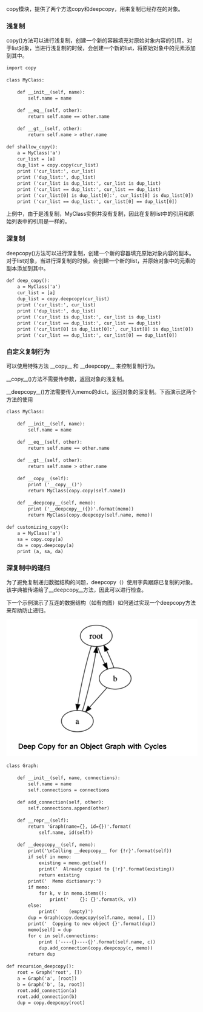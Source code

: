 copy模块，提供了两个方法copy和deepcopy，用来复制已经存在的对象。

### 浅复制
copy()方法可以进行浅复制，创建一个新的容器填充对原始对象内容的引用。对于list对象，当进行浅复制的时候，会创建一个新的list，将原始对象中的元素添加到其中。

```
import copy

class MyClass:

    def __init__(self, name):
        self.name = name

    def __eq__(self, other):
        return self.name == other.name

    def __gt__(self, other):
        return self.name > other.name

def shallow_copy():
    a = MyClass('a')
    cur_list = [a]
    dup_list = copy.copy(cur_list)
    print ('cur_list:', cur_list)
    print ('dup_list:', dup_list)
    print ('cur_list is dup_list:', cur_list is dup_list)
    print ('cur_list == dup_list:', cur_list == dup_list)
    print ('cur_list[0] is dup_list[0]:', cur_list[0] is dup_list[0])
    print ('cur_list == dup_list:', cur_list[0] == dup_list[0])
```
上例中，由于是浅复制，MyClass实例并没有复制，因此在复制list中的引用和原始列表中的引用是一样的。

### 深复制
deepcopy()方法可以进行深复制，创建一个新的容器填充原始对象内容的副本。对于list对象，当进行深复制的时候，会创建一个新的list，并原始对象中的元素的副本添加到其中。

```
def deep_copy():
    a = MyClass('a')
    cur_list = [a]
    dup_list = copy.deepcopy(cur_list)
    print ('cur_list:', cur_list)
    print ('dup_list:', dup_list)
    print ('cur_list is dup_list:', cur_list is dup_list)
    print ('cur_list == dup_list:', cur_list == dup_list)
    print ('cur_list[0] is dup_list[0]:', cur_list[0] is dup_list[0])
    print ('cur_list == dup_list:', cur_list[0] == dup_list[0])
```

### 自定义复制行为

可以使用特殊方法 \_\_copy\_\_ 和 \_\_deepcopy\_\_ 来控制复制行为。

\_\_copy\_\_()方法不需要传参数，返回对象的浅复制。

\_\_deepcopy\_\_()方法需要传入memo的dict，返回对象的深复制。下面演示这两个方法的使用

```
class MyClass:

    def __init__(self, name):
        self.name = name

    def __eq__(self, other):
        return self.name == other.name

    def __gt__(self, other):
        return self.name > other.name

    def __copy__(self):
        print ('__copy__()')
        return MyClass(copy.copy(self.name))

    def __deepcopy__(self, memo):
        print ('__deepcopy__({})'.format(memo))
        return MyClass(copy.deepcopy(self.name, memo))
        
def customizing_copy():
    a = MyClass('a')
    sa = copy.copy(a)
    da = copy.deepcopy(a)
    print (a, sa, da)
```


### 深复制中的递归


为了避免复制递归数据结构的问题，deepcopy（）使用字典跟踪已复制的对象。该字典被传递给了\_\_deepcopy\_\_方法，因此可以进行检查。

下一个示例演示了互连的数据结构（如有向图）如何通过实现一个deepcopy方法来帮助防止递归。

![有向图](./graph.png)


```
class Graph:

    def __init__(self, name, connections):
        self.name = name
        self.connections = connections

    def add_connection(self, other):
        self.connections.append(other)

    def __repr__(self):
        return 'Graph(name={}, id={})'.format(
            self.name, id(self))

    def __deepcopy__(self, memo):
        print('\nCalling __deepcopy__ for {!r}'.format(self))
        if self in memo:
            existing = memo.get(self)
            print('  Already copied to {!r}'.format(existing))
            return existing
        print('  Memo dictionary:')
        if memo:
            for k, v in memo.items():
                print('    {}: {}'.format(k, v))
        else:
            print('    (empty)')
        dup = Graph(copy.deepcopy(self.name, memo), [])
        print('  Copying to new object {}'.format(dup))
        memo[self] = dup
        for c in self.connections:
            print ('----{}----{}'.format(self.name, c))
            dup.add_connection(copy.deepcopy(c, memo))
        return dup

def recursion_deepcopy():
    root = Graph('root', [])
    a = Graph('a', [root])
    b = Graph('b', [a, root])
    root.add_connection(a)
    root.add_connection(b)
    dup = copy.deepcopy(root)
```